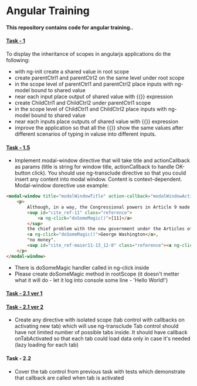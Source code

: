 # Angular Training

#### This repository contains code for angular training..

#### [Task - 1]
 To display the inheritance of scopes in angularjs applications do the following:
 - with ng-init create a shared value in root scope
 - create parentCtrl1 and parentCtrl2 on the same level under root scope
 - in the scope level of parentCtrl1 and parentCtrl2 place inputs with ng-model bound to shared value
 - near each input place output of shared value with {{}} expression
 - create ChildCtrl1 and ChildCtrl2 under parentCtrl1 scope
 - in the scope level of ChildCtrl1 and ChildCtrl2 place inputs with ng-model bound to shared value
 - near each inputs place outputs of shared value with {{}} expression
 - improve the application so that all the {{}} show the same values after different scenarios of typing in valuse into different inputs.

#### [Task - 1.5]
 - Implement modal-window directive that will take title and actionCallback as params (title is string for window title, actionCallback to handle OK-button click). 
You should use ng-transclude directive so that you could insert any content into modal window. Content is context-dependent. Modal-window dorective use example:
```html
<modal-window title="modalWindowTitle" action-callback="modalWindowActionHandler">
	<p>
		Although, in a way, the Congressional powers in Article 9 made the "league of states as cohesive and strong as any similar sort of republican confederation in history",
		<sup id="cite_ref-11" class="reference">
			<a ng-click="doSomeMagic()">[11]</a>
		</sup>
		the chief problem with the new government under the Articles of Confederation was, in the words of 
		<a ng-click="doSomeMagic()">George Washington</a>, 
		"no money".
		<sup id="cite_ref-maier11-13_12-0" class="reference"><a ng-click="doSomeMagic()">[12]</a></sup>...	
	</p>
</modal-window>
```
 - There is doSomeMagic handler called in ng-click inside
 - Please create doSomeMagic method in rootScope (it doesn't metter what it will do - let it log into console some line - 'Hello World!')

#### [Task - 2.1 ver 1]
#### [Task - 2.1 ver 2]
 - Create any directive with isolated scope (tab control with callbacks on activating new tab) which will use ng-transclude
	Tab control should have not limited number of possible tabs inside. 
    It should have callback onTabActivated so that each tab could load data only in case it's needed (lazy loading for each tab)
	
#### Task - 2.2
 - Cover the tab control from previous task with tests which demonstrate that callback are called when tab is activated

[//]: # (These are reference links used in the body of this note and get stripped out when the markdown processor does its job. There is no need to format nicely because it shouldn't be seen. Thanks SO - http://stackoverflow.com/questions/4823468/store-comments-in-markdown-syntax)

   [Task - 1]: <//niknik19.github.io/angular-training/index1.html>
   [Task - 1.5]: <//niknik19.github.io/angular-training/index1.5.html>
   [Task - 2.1 ver 1]: <//niknik19.github.io/angular-training/index2.html>
   [Task - 2.1 ver 2]: <//niknik19.github.io/angular-training/index2.ver2.html>

